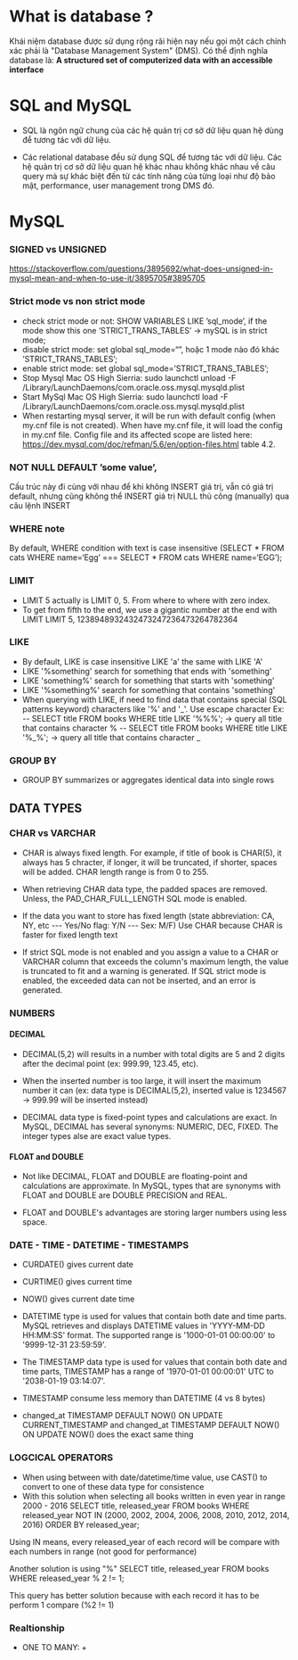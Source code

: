 # What is database ?

Khái niệm database được sử dụng rộng rãi hiện nay nếu gọi một cách chính xác phải là "Database Management System" (DMS). Có thể định nghĩa database là: <b>A structured set of computerized data with an accessible interface</b>

# SQL and MySQL

- SQL là ngôn ngữ chung của các hệ quản trị cơ sở dữ liệu quan hệ dùng để tương tác với dữ liệu.

- Các relational database đều sử dụng SQL để tương tác với dữ liệu.
Các hệ quản trị cơ sở dữ liệu quan hệ khác nhau không khác nhau về câu query mà sự khác biệt đến từ các tính năng của từng loại như độ bảo mật, performance, user management trong DMS đó.

# MySQL

### SIGNED vs UNSIGNED 

https://stackoverflow.com/questions/3895692/what-does-unsigned-in-mysql-mean-and-when-to-use-it/3895705#3895705
### Strict mode vs non strict mode
- check strict mode or not: SHOW VARIABLES LIKE ’sql_mode’, if the mode show this one ‘STRICT_TRANS_TABLES’ -> mySQL is in strict mode;
- disable strict mode: set global sql_mode=“”, hoặc 1 mode nào đó khác ’STRICT_TRANS_TABLES’;
- enable strict mode: set global sql_mode=’STRICT_TRANS_TABLES’;
- Stop Mysql Mac OS High Sierria: sudo launchctl unload -F /Library/LaunchDaemons/com.oracle.oss.mysql.mysqld.plist
- Start MySql Mac OS High Sierria: sudo launchctl load -F /Library/LaunchDaemons/com.oracle.oss.mysql.mysqld.plist
- When restarting mysql server, it will be run with default config (when my.cnf file is not created). When have my.cnf file, it will load the config in my.cnf file. Config file and its affected scope are listed here: https://dev.mysql.com/doc/refman/5.6/en/option-files.html table 4.2.

### NOT NULL DEFAULT ’some value’,
Cấu trúc này đi cùng với nhau để khi không INSERT giá trị, vẫn có giá trị default, nhưng cũng không thể INSERT giá trị NULL thủ công (manually) qua câu lệnh INSERT

### WHERE note
By default, WHERE condition with text is case insensitive (SELECT * FROM cats WHERE name=‘Egg’ === SELECT * FROM cats WHERE name=‘EGG’);

### LIMIT
- LIMIT 5  actually is LIMIT 0, 5. From where to where with zero index.
- To get from fifth to the end, we use a gigantic number at the end with LIMIT
    LIMIT 5, 1238948932432473247236473264782364

### LIKE
- By default, LIKE is case insensitive LIKE 'a' the same with LIKE 'A'
- LIKE '%something' search for something that ends with 'something'
- LIKE 'something%' search for something that starts with 'something'
- LIKE '%something%' search for something that contains 'something'
- When querying with LIKE, if need to find data that contains special (SQL patterns keyword) characters like '%' and '_'. Use escape character
    Ex: 
    -- SELECT title FROM books WHERE title LIKE '%\%%'; -> query all title that contains character %
    -- SELECT title FROM books WHERE title LIKE '%\_%'; -> query all title that contains character _

### GROUP BY

- GROUP BY summarizes or aggregates identical data into single rows

## DATA TYPES

### CHAR vs VARCHAR
- CHAR is always fixed length. For example, if title of book is CHAR(5), it always has 5 chracter, if longer, it will be truncated, if shorter, spaces will be added. CHAR length range is from 0 to 255.

- When retrieving CHAR data type, the padded spaces are removed. Unless, the PAD_CHAR_FULL_LENGTH SQL mode is enabled.

- If the data you want to store has fixed length (state abbreviation: CA, NY, etc --- Yes/No flag: Y/N --- Sex: M/F) Use CHAR because CHAR is faster for fixed length text

- If strict SQL mode is not enabled and you assign a value to a CHAR or VARCHAR column that exceeds the column's maximum length, the value is truncated to fit and a warning is generated. If SQL strict mode is enabled, the exceeded data can not be inserted, and an error is generated.

### NUMBERS
#### DECIMAL
- DECIMAL(5,2) will results in a number with total digits are 5 and 2 digits after the decimal point (ex: 999.99, 123.45, etc).
- When the inserted number is too large, it will insert the maximum number it can (ex: data type is DECIMAL(5,2), inserted value is 1234567 -> 999.99 will be inserted instead)

- DECIMAL data type is fixed-point types and calculations are exact. In MySQL, DECIMAL has several synonyms: NUMERIC, DEC, FIXED. The integer types alse are exact value types.

#### FLOAT and DOUBLE
- Not like DECIMAL, FLOAT and DOUBLE are floating-point and calculations are approximate. In MySQL, types that are synonyms with FLOAT and DOUBLE are DOUBLE PRECISION and REAL.

- FLOAT and DOUBLE's advantages are storing larger numbers using less space.

### DATE - TIME - DATETIME - TIMESTAMPS
- CURDATE() gives current date
- CURTIME() gives current time
- NOW() gives current date time
- DATETIME type is used for values that contain both date and time parts. MySQL retrieves and displays DATETIME values in 'YYYY-MM-DD HH:MM:SS' format. The supported range is '1000-01-01 00:00:00' to '9999-12-31 23:59:59'.
- The TIMESTAMP data type is used for values that contain both date and time parts, TIMESTAMP has a range of '1970-01-01 00:00:01' UTC to '2038-01-19 03:14:07'.

- TIMESTAMP consume less memory than DATETIME (4 vs 8 bytes)
- changed_at TIMESTAMP DEFAULT NOW() ON UPDATE CURRENT_TIMESTAMP and changed_at TIMESTAMP DEFAULT NOW() ON UPDATE NOW() does the exact same thing

### LOGCICAL OPERATORS
- When using between with date/datetime/time value, use CAST() to convert to one of these data type for consistence
- With this solution when selecting all books written in even year in range 2000 - 2016
SELECT title, released_year FROM books
WHERE released_year NOT IN (2000, 2002, 2004, 2006, 2008, 2010, 2012, 2014, 2016)
ORDER BY released_year;

Using IN means, every released_year of each record will be compare with each numbers in range (not good for performance)

Another solution is using "%"
SELECT title, released_year FROM books
WHERE released_year % 2 != 1;

This query has better solution because with each record it has to be perform 1 compare (%2 != 1)

### Realtionship
- ONE TO MANY:
    +  




